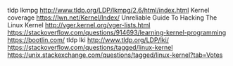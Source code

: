 tldp lkmpg http://www.tldp.org/LDP/lkmpg/2.6/html/index.html
Kernel coverage https://lwn.net/Kernel/Index/
Unreliable Guide To Hacking The Linux Kernel
http://vger.kernel.org/vger-lists.html
https://stackoverflow.com/questions/914693/learning-kernel-programming
https://bootlin.com/
tldp lki http://www.tldp.org/LDP/lki/
https://stackoverflow.com/questions/tagged/linux-kernel
https://unix.stackexchange.com/questions/tagged/linux-kernel?tab=Votes



